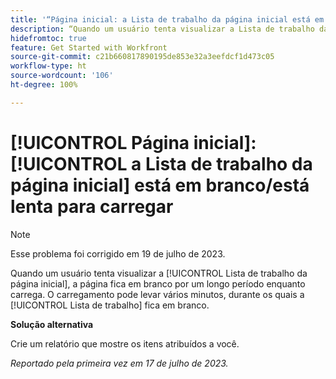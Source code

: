 ```yaml
---
title: '“Página inicial: a Lista de trabalho da página inicial está em branco/está lenta para carregar”'
description: “Quando um usuário tenta visualizar a Lista de trabalho da página inicial, a página fica em branco por um longo tempo enquanto carrega. O carregamento pode levar vários minutos, durante os quais a Lista de trabalho fica em branco.”
hidefromtoc: true
feature: Get Started with Workfront
source-git-commit: c21b660817890195de853e32a3eefdcf1d473c05
workflow-type: ht
source-wordcount: '106'
ht-degree: 100%

---
```



# [!UICONTROL Página inicial]: [!UICONTROL a Lista de trabalho da página inicial] está em branco/está lenta para carregar

>[!NOTE]
>
>Esse problema foi corrigido em 19 de julho de 2023.

Quando um usuário tenta visualizar a [!UICONTROL Lista de trabalho da página inicial], a página fica em branco por um longo período enquanto carrega. O carregamento pode levar vários minutos, durante os quais a [!UICONTROL Lista de trabalho] fica em branco.

**Solução alternativa**

Crie um relatório que mostre os itens atribuídos a você.

_Reportado pela primeira vez em 17 de julho de 2023._

